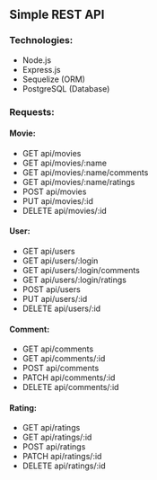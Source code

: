 ## Simple REST API

### Technologies: 

- Node.js
- Express.js
- Sequelize (ORM)
- PostgreSQL (Database)

### Requests:

#### Movie:

- GET api/movies
- GET api/movies/:name
- GET api/movies/:name/comments
- GET api/movies/:name/ratings
- POST api/movies
- PUT api/movies/:id
- DELETE api/movies/:id

#### User:

- GET api/users
- GET api/users/:login
- GET api/users/:login/comments
- GET api/users/:login/ratings
- POST api/users
- PUT api/users/:id
- DELETE api/users/:id

#### Comment: 

- GET api/comments
- GET api/comments/:id
- POST api/comments
- PATCH api/comments/:id
- DELETE api/comments/:id

#### Rating:

- GET api/ratings
- GET api/ratings/:id
- POST api/ratings
- PATCH api/ratings/:id
- DELETE api/ratings/:id